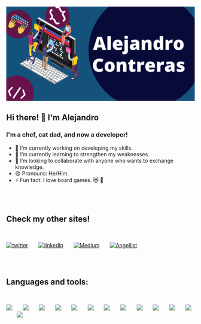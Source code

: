 ![](./AlejandroB.png)

## Hi there! 👋  I'm Alejandro

### I'm a chef, cat dad, and now a developer!
- 🔭 I’m currently working on developing my skills.
- 🌱 I’m currently learning to strengthen my weaknesses.
- 👯 I’m looking to collaborate with anyone who wants to exchange knowledge.
- 😄 Pronouns: He/Him.
- ⚡ Fun fact: I love board games. 😻 🎲

<br/>
<br/>

## Check my other sites!
<br/>

[<img alt="twitter" width="27px" src="https://img.icons8.com/fluency/48/000000/twitter.png"/>](https://twitter.com/Alejand80002666)&nbsp;&nbsp;&nbsp;&nbsp;&nbsp;&nbsp;
[<img alt="linkedin" width="27px" src="https://img.icons8.com/color/48/000000/linkedin.png"/>](https://www.linkedin.com/in/alejandro-contreras-r/)&nbsp;&nbsp;&nbsp;&nbsp;&nbsp;&nbsp;
[<img alt="Medium" width="27px" src="https://img.icons8.com/color/48/000000/medium-monogram.png"/>](https://medium.com/@kdta15)&nbsp;&nbsp;&nbsp;&nbsp;&nbsp;&nbsp;
[<img alt="Angellist" width="27px" src="https://img.icons8.com/ios/50/000000/angelist.png"/>](https://angel.co/u/alejandro-contreras-8)

<br/>
<br/>

## Languages and tools:
<br/>

<img width="27px" src="https://cdn4.iconfinder.com/data/icons/flat-brand-logo-2/512/css3-512.png"/>&nbsp;&nbsp;&nbsp;&nbsp;&nbsp;&nbsp;
<img width="27px" src="https://cdn0.iconfinder.com/data/icons/HTML5/512/HTML_Logo.png"/>&nbsp;&nbsp;&nbsp;&nbsp;&nbsp;&nbsp;
<img width="27px" src="https://cdn.worldvectorlogo.com/logos/bootstrap-5-1.svg"/>&nbsp;&nbsp;&nbsp;&nbsp;&nbsp;&nbsp;
<img width="27px" src="https://img.icons8.com/color/48/000000/javascript--v1.png"/>&nbsp;&nbsp;&nbsp;&nbsp;&nbsp;&nbsp;
<img width="27px" src="https://img.icons8.com/plasticine/100/000000/react.png"/>&nbsp;&nbsp;&nbsp;&nbsp;&nbsp;&nbsp;
<img width="27px" src="https://img.icons8.com/color/48/000000/redux.png"/>&nbsp;&nbsp;&nbsp;&nbsp;&nbsp;&nbsp;
<img width="27px" src="https://cdn4.iconfinder.com/data/icons/logos-brands-5/24/jest-512.png"/>&nbsp;&nbsp;&nbsp;&nbsp;&nbsp;&nbsp;
<img width="27px" src="https://img.icons8.com/color/48/000000/ruby-programming-language.png"/>&nbsp;&nbsp;&nbsp;&nbsp;&nbsp;&nbsp;
<img width="27px" src="https://cdn4.iconfinder.com/data/icons/scripting-and-programming-languages/158/Ruby_on_Rails_2-512.png"/>&nbsp;&nbsp;&nbsp;&nbsp;&nbsp;&nbsp;
<img width="27px" src="https://iconape.com/wp-content/files/ss/347290/png/rspec-logo.png"/>&nbsp;&nbsp;&nbsp;&nbsp;&nbsp;&nbsp;
<img width="27px" src="https://cdn4.iconfinder.com/data/icons/social-media-logos-6/512/71-github-512.png"/>&nbsp;&nbsp;&nbsp;&nbsp;&nbsp;&nbsp;
<img width="27px" src="https://cdn3.iconfinder.com/data/icons/social-media-2169/24/social_media_social_media_logo_git-512.png"/>&nbsp;&nbsp;&nbsp;&nbsp;&nbsp;&nbsp;
<img width="27px" src="https://upload.wikimedia.org/wikipedia/commons/2/2d/Visual_Studio_Code_1.18_icon.svg"/>&nbsp;&nbsp;&nbsp;&nbsp;&nbsp;&nbsp;
